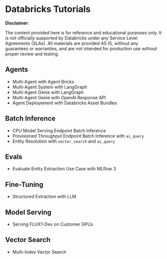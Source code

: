 # Databricks Tutorials

**Disclaimer**:

The content provided here is for reference and educational purposes only.
It is not officially supported by Databricks under any Service Level Agreements (SLAs).
All materials are provided AS IS, without any guarantees or warranties, and are not intended for production use without proper review and testing.

## Agents

* Multi-Agent with Agent Bricks
* Multi-Agent System with LangGraph
* Multi-Agent Genie with LangGraph
* Multi-Agent Genie with OpenAI Response API
* Agent Deployement with Databricks Asset Bundles

## Batch Inference

* CPU Model Serving Endpoint Batch Inference
* Provisioned Throughput Endpoint Batch Inference with `ai_query`
* Entity Resolution with `vector_search` and `ai_query`

## Evals

* Evaluate Entity Extraction Use Case with MLflow 3

## Fine-Tuning

* Structured Extraction with LLM

## Model Serving

* Serving FLUX1-Dev on Customer GPUs

## Vector Search

* Multi-Index Vector Search
